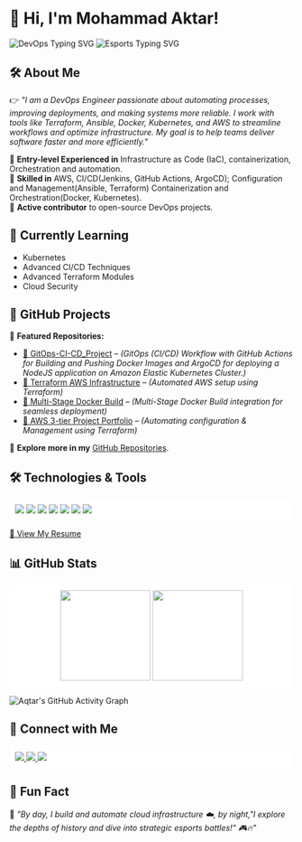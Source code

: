 # 👋 Hi, I'm Mohammad Aktar!  



<!-- DevOps Typing SVG -->
<img src="https://readme-typing-svg.herokuapp.com?font=Fira+Code&size=22&pause=1000&color=2E3A59&width=1000&lines=DevOps+Engineer|AWS|Terraform|Kubernetes|CI/CD|Jenkins&background=FFFFFF00" alt="DevOps Typing SVG" />

<!-- Esports Typing SVG -->
<img src="https://readme-typing-svg.herokuapp.com?font=Fira+Code&size=22&pause=1000&color=2E3A59&width=1000&lines=Esports,+Historian-Enthusiast&background=FFFFFF00" alt="Esports Typing SVG" />


## 🛠 About Me  
👉 *"I am a DevOps Engineer passionate about automating processes, improving deployments, and making systems more reliable. I work with tools like Terraform, Ansible, Docker, Kubernetes, and AWS to streamline workflows and optimize infrastructure. My goal is to help teams deliver software faster and more efficiently."*

🔹 **Entry-level Experienced in** Infrastructure as Code (IaC), containerization, Orchestration and automation.  
🔹 **Skilled in** AWS, CI/CD(Jenkins, GitHub Actions, ArgoCD); Configuration and Management(Ansible, Terraform) Containerization and Orchestration(Docker, Kubernetes).  
🔹 **Active contributor** to open-source DevOps projects.  

## 🌱 Currently Learning  
- Kubernetes
- Advanced CI/CD Techniques
- Advanced Terraform Modules  
- Cloud Security

## 📂 GitHub Projects  
🌟 **Featured Repositories:**  
- [🔹 GitOps-CI-CD_Project](https://github.com/AQtar-004/GitOps-CI-CD_Project.git) – *(GitOps (CI/CD) Workflow with GitHub Actions for Building and Pushing Docker Images and ArgoCD for deploying a NodeJS application on Amazon Elastic Kubernetes Cluster.)*
- [🔹 Terraform AWS Infrastructure](https://github.com/AQtar-004/Beginner-Terraform-Managed-Infrastructure-AWS-EC2.git) – *(Automated AWS setup using Terraform)*  
- [🔹 Multi-Stage Docker Build](https://github.com/AQtar-004/Multi-stage-Docker-build.git) – *(Multi-Stage Docker Build integration for seamless deployment)*  
- [🔹 AWS 3-tier Project Portfolio](https://github.com/AQtar-004/AWS_3-tier-Project_Portfolio.git) – *(Automating configuration & Management using Terraform)*  

🚀 **Explore more in my** [GitHub Repositories](https://github.com/AQtar-004).  

## 🛠️ Technologies & Tools  
<p align="left" style="background-color:white; padding:10px;">
  <img src="https://img.shields.io/badge/AWS-232F3E?style=for-the-badge&logo=amazon-aws&logoColor=black" />
  <img src="https://img.shields.io/badge/Terraform-7B42BC?style=for-the-badge&logo=terraform&logoColor=black" />
  <img src="https://img.shields.io/badge/Jenkins-D24939?style=for-the-badge&logo=jenkins&logoColor=black" />
  <img src="https://img.shields.io/badge/Kubernetes-326CE5?style=for-the-badge&logo=kubernetes&logoColor=black" />
  <img src="https://img.shields.io/badge/Ansible-000000?style=for-the-badge&logo=ansible&logoColor=white" />
  <img src="https://img.shields.io/badge/Linux-FCC624?style=for-the-badge&logo=linux&logoColor=black" />
  <img src="https://img.shields.io/badge/Docker-2496ED?style=for-the-badge&logo=docker&logoColor=black" />
</p>

[📄 View My Resume](./Mohammad_Aktar_Resume.pdf)



## 📊 GitHub Stats  
<p align="center" style="background-color:white; padding:10px;">
  <img src="https://github-readme-stats.vercel.app/api?username=AQtar-004&show_icons=true&theme=white" height="160px" />
  <img src="https://github-readme-streak-stats.herokuapp.com/?user=AQtar-004&theme=white" height="160px" />
</p>

![Aqtar's GitHub Activity Graph](https://github-readme-activity-graph.vercel.app/graph?username=AQtar-004&theme=github-light)

## 🔗 Connect with Me  
<p align="left" style="background-color:white; padding:10px;">
  <a href="https://www.linkedin.com/in/muhammad-aq%CC%80tar-539937304/">
    <img src="https://img.shields.io/badge/LinkedIn-blue?style=for-the-badge&logo=linkedin" />
  </a>
  <a href="https://github.com/muhammadaqtar">
    <img src="https://img.shields.io/badge/GitHub-black?style=for-the-badge&logo=github" />
  </a>
  <a href="https://wa.me/9346803480?text=Hello%20there!">
    <img src="https://img.shields.io/badge/WhatsApp-25D366?style=for-the-badge&logo=whatsapp&logoColor=black" />
  </a>
</p>

## 🏰 Fun Fact  
💬 *"By day, I build and automate cloud infrastructure ☁️, by night,"I explore the depths of history and dive into strategic esports battles!" 🎮🔥"*

